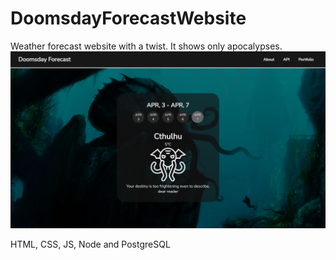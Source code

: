 # DoomsdayForecastWebsite

Weather forecast website with a twist. It shows only apocalypses.
![](src/preview.png)

HTML, CSS, JS, Node and PostgreSQL

